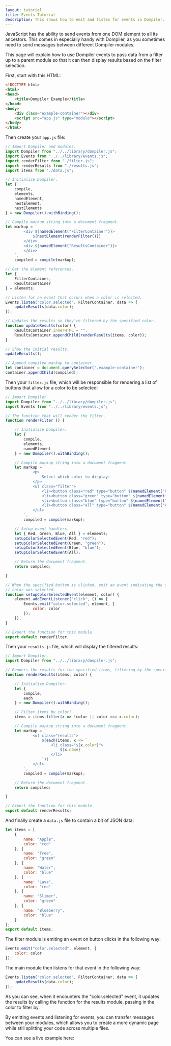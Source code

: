 ```yaml
---
layout: tutorial
title: Events Tutorial
description: This shows how to emit and listen for events in Dompiler.
---
```


<link rel="stylesheet" href="/assets/css/tutorial.css" />
<link rel="stylesheet" href="/assets/css/events-tutorial.css" />

JavaScript has the ability to send events from one DOM element to all its ancestors. This comes in especially handy with Dompiler, as you sometimes need to send messages between different Dompiler modules.

This page will explain how to use Dompiler events to pass data from a filter up to a parent module so that it can then display results based on the filter selection.

First, start with this HTML:

```html
<!DOCTYPE html>
<html>
<head>
    <title>Dompiler Example</title>
</head>
<body>
    <div class="example-container"></div>
    <script src="app.js" type="module"></script>
</body>
</html>
```

Then create your `app.js` file:

```javascript
// Import Dompiler and modules.
import Dompiler from "../../library/dompiler.js";
import Events from "../../library/events.js";
import renderFilter from "./filter.js";
import renderResults from "./results.js";
import items from "./data.js";

// Initialize Dompiler.
let {
    compile,
    elements,
    namedElement,
    nestElement,
    nestElements
} = new Dompiler().withBinding();

// Compile markup string into a document fragment.
let markup = `
        <div ${namedElement("FilterContainer")}>
            ${nestElement(renderFilter())}
        </div>
        <div ${namedElement("ResultsContainer")}>
        </div>
    `,
    compiled = compile(markup);

// Get the element references.
let {
    FilterContainer,
    ResultsContainer
} = elements;

// Listen for an event that occurs when a color is selected.
Events.listen("color.selected", FilterContainer, data => {
    updateResults(data.color);
});

// Updates the results so they're filtered by the specified color.
function updateResults(color) {
    ResultsContainer.innerHTML = "";
    ResultsContainer.appendChild(renderResults(items, color));
}

// Show the initial results.
updateResults();

// Append compiled markup to container.
let container = document.querySelector(".example-container");
container.appendChild(compiled);
```

Then your `filter.js` file, which will be responsible for rendering a list of buttons that allow for a color to be selected:

```javascript
// Import Dompiler.
import Dompiler from "../../library/dompiler.js";
import Events from "../../library/events.js";

// The function that will render the filter.
function renderFilter () {

    // Initialize Dompiler.
    let {
        compile,
        elements,
        namedElement
    } = new Dompiler().withBinding();

    // Compile markup string into a document fragment.
    let markup = `
            <p>
                Select which color to display:
            </p>
            <ul class="filter">
                <li><button class="red" type="button" ${namedElement("Red")}>Red</button></li>
                <li><button class="green" type="button" ${namedElement("Green")}>Green</button></li>
                <li><button class="blue" type="button" ${namedElement("Blue")}>Blue</button></li>
                <li><button class="all" type="button" ${namedElement("All")}>All</button></li>
            </ul>
        `,
        compiled = compile(markup);

    // Setup event handlers.
    let { Red, Green, Blue, All } = elements;
    setupColorSelectedEvent(Red, "red");
    setupColorSelectedEvent(Green, "green");
    setupColorSelectedEvent(Blue, "blue");
    setupColorSelectedEvent(All);

    // Return the document fragment.
    return compiled;

}

// When the specified button is clicked, emit an event indicating the specified
// color was selected.
function setupColorSelectedEvent(element, color) {
    element.addEventListener("click", () => {
        Events.emit("color.selected", element, {
            color: color
        });
    });
}

// Export the function for this module.
export default renderFilter;
```

Then your `results.js` file, which will display the filtered results:

```javascript
// Import Dompiler.
import Dompiler from "../../library/dompiler.js";

// Renders the results for the specified items, filtering by the specified color.
function renderResults(items, color) {

    // Initialize Dompiler.
    let {
        compile,
        each
    } = new Dompiler().withBinding();

    // Filter items by color?
    items = items.filter(x => !color || color === x.color);

    // Compile markup string into a document fragment.
    let markup = `
            <ul class="results">
                ${each(items, x => `
                    <li class="${x.color}">
                        ${x.name}
                    </li>
                `)}
            </ul>
        `,
        compiled = compile(markup);

    // Return the document fragment.
    return compiled;

}

// Export the function for this module.
export default renderResults;
```

And finally create a `data.js` file to contain a bit of JSON data:

```javascript
let items = [
    {
        name: "Apple",
        color: "red"
    }, {
        name: "Tree",
        color: "green"
    }, {
        name: "Water",
        color: "blue"
    }, {
        name: "Lava",
        color: "red"
    }, {
        name: "Slimer",
        color: "green"
    }, {
        name: "Blueberry",
        color: "blue"
    }
];
export default items;
```

The filter module is emiting an event on button clicks in the following way:

```javascript
Events.emit("color.selected", element, {
    color: color
});
```

The main module then listens for that event in the following way:

```javascript
Events.listen("color.selected", FilterContainer, data => {
    updateResults(data.color);
});
```

As you can see, when it encounters the "color.selected" event, it updates the results by calling the function for the results module, passing in the color to filter by.

By emitting events and listening for events, you can transfer messages between your modules, which allows you to create a more dynamic page while still splitting your code across multiple files.

You can see a live example here:

<div class="example-container"></div>
<script src="app.js" type="module"></script>
